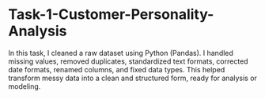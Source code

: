 # Task-1-Customer-Personality-Analysis
In this task, I cleaned a raw dataset using Python (Pandas). I handled missing values, removed duplicates, standardized text formats, corrected date formats, renamed columns, and fixed data types. This helped transform messy data into a clean and structured form, ready for analysis or modeling. 

